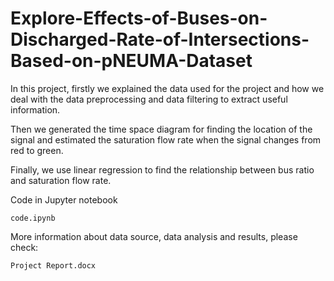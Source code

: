# Explore-Effects-of-Buses-on-Discharged-Rate-of-Intersections-Based-on-pNEUMA-Dataset

In this project, firstly we explained the data used for the project and how we deal with the data preprocessing and data filtering to extract useful information. 

Then we generated the time space diagram for finding the location of the signal and estimated the saturation flow rate when the signal changes from red to green. 

Finally, we use linear regression to find the relationship between bus ratio and saturation flow rate.


Code in Jupyter notebook
```
code.ipynb
```

More information about data source, data analysis and results, please check:
```
Project Report.docx
```
